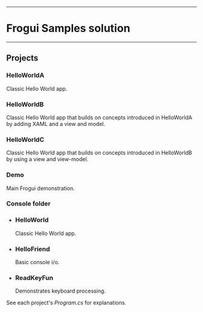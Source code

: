 ***

#	Frogui Samples solution

***

## Projects

### HelloWorldA
Classic Hello World app.

### HelloWorldB
Classic Hello World app that builds on concepts introduced in HelloWorldA by adding XAML and a view and model.

### HelloWorldC
Classic Hello World app that builds on concepts introduced in HelloWorldB by using a view and view-model.

### Demo

Main Frogui demonstration.

### Console folder
* ### HelloWorld
  Classic Hello World app.

* ### HelloFriend
  Basic console i/o.

* ### ReadKeyFun
  Demonstrates keyboard processing.

See each project's *Program.cs* for explanations.
